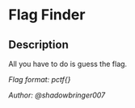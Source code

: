 # Flag Finder

## Description

All you have to do is guess the flag.

*Flag format: pctf{}*

*Author: @shadowbringer007*

